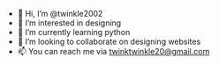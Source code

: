 - 👋 Hi, I’m @twinkle2002
- 👀 I’m interested in designing
- 🌱 I’m currently learning python
- 💞️ I’m looking to collaborate on designing websites
- 📫 You can reach me via twinktwinkle20@gmail.com

<!---
twinkle2002/twinkle2002 is a ✨ special ✨ repository because its `README.md` (this file) appears on your GitHub profile.
You can click the Preview link to take a look at your changes.
--->
